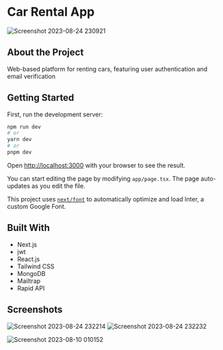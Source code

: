 
# Car Rental App

![Screenshot 2023-08-24 230921](https://github.com/aakashsahu1511/car-rental/assets/54810209/39b746ec-3483-45e4-a91a-fc899fe4a98a)

## About the Project
Web-based platform for renting cars, featuring user authentication and email verification

## Getting Started

First, run the development server:

```bash
npm run dev
# or
yarn dev
# or
pnpm dev
```


Open [http://localhost:3000](http://localhost:3000) with your browser to see the result.

You can start editing the page by modifying `app/page.tsx`. The page auto-updates as you edit the file.

This project uses [`next/font`](https://nextjs.org/docs/basic-features/font-optimization) to automatically optimize and load Inter, a custom Google Font.

## Built With

- Next.js
- jwt
- React.js
- Tailwind CSS
- MongoDB
- Mailtrap
- Rapid API

## Screenshots
![Screenshot 2023-08-24 232214](https://github.com/aakashsahu1511/car-rental/assets/54810209/8ed9f07a-94ed-4fd9-a63d-6b1e02bd7a5f)
![Screenshot 2023-08-24 232232](https://github.com/aakashsahu1511/car-rental/assets/54810209/8c995b9f-f36f-4b50-ac93-32b4887742ab)

![Screenshot 2023-08-10 010152](https://github.com/aakashsahu1511/car-rental/assets/54810209/fed45d13-d046-4436-8d55-d0c7a53a69bd)
